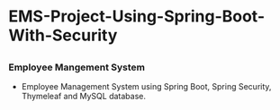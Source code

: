 # EMS-Project-Using-Spring-Boot-With-Security
##
### Employee Mangement System
* Employee Management System using Spring Boot, Spring Security, Thymeleaf and MySQL database.
